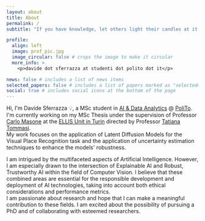 ```yaml
---
layout: about
title: About
permalink: /
subtitle: "If you have knowledge, let others light their candles at it." - Margaret Fuller

profile:
  align: left
  image: prof_pic.jpg
  image_circular: false # crops the image to make it circular
  more_info: >
    <p>davide dot sferrazza at studenti dot polito dot it</p>

news: false # includes a list of news items
selected_papers: false # includes a list of papers marked as "selected={true}"
social: true # includes social icons at the bottom of the page
---
```


Hi, I'm Davide Sferrazza 💡, a MSc student in [AI & Data Analytics](https://didattica.polito.it/pls/portal30/sviluppo.offerta_formativa_2019.vis?p_coorte=2023&p_sdu=37&p_cds=18&p_ori=13087) @ [PoliTo](https://www.polito.it/en/). \
I'm currently working on my MSc Thesis under the supervision of Professor [Carlo Masone](https://cmas1.github.io/) at the [ELLIS Unit in Turin](https://ellis.eu/units/turin) directed by Professor [Tatiana Tommasi](http://www.tatianatommasi.com/). \
My work focuses on the application of Latent Diffusion Models for the Visual Place Recognition task and the application of uncertainty estimation techniques to enhance the models' robustness.

I am intrigued by the multifaceted aspects of Artificial Intelligence. However, I am especially drawn to the intersection of Explainable AI and Robust, Trustworthy AI within the field of Computer Vision. I believe that these combined areas are essential for the responsible development and deployment of AI technologies, taking into account both ethical considerations and performance metrics. \
I am passionate about research and hope that I can make a meaningful contribution to these fields. I am excited about the possibility of pursuing a PhD and of collaborating with esteemed researchers.